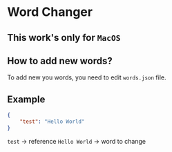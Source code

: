 # Word Changer

## This work's only for `MacOS`

## How to add new words?

To add new you words, you need to edit `words.json` file.

## Example
```json
{
    "test": "Hello World"
}
```

`test` -> reference
`Hello World` -> word to change